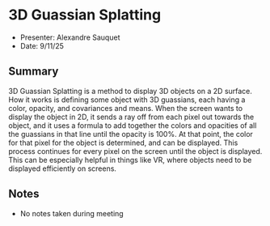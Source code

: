 # 3D Guassian Splatting
- Presenter: Alexandre Sauquet
- Date: 9/11/25

## Summary
3D Guassian Splatting is a method to display 3D objects on a 2D surface. How it works is defining some object with 3D guassians, each having a color, opacity, and covariances and means. When the screen wants to display the object in 2D, it sends a ray off from each pixel out towards the object, and it uses a formula to add together the colors and opacities of all the guassians in that line until the opacity is 100%. At that point, the color for that pixel for the object is determined, and can be displayed. This process continues for every pixel on the screen until the object is displayed. This can be especially helpful in things like VR, where objects need to be displayed efficiently on screens.

## Notes
- No notes taken during meeting
